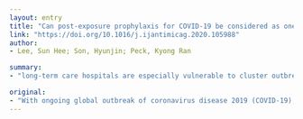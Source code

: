 ```yaml
---
layout: entry
title: "Can post-exposure prophylaxis for COVID-19 be considered as one of outbreak response strategies in long-term care hospitals?"
link: "https://doi.org/10.1016/j.ijantimicag.2020.105988"
author:
- Lee, Sun Hee; Son, Hyunjin; Peck, Kyong Ran

summary:
- "long-term care hospitals are especially vulnerable to cluster outbreaks. There are no data on the effectiveness and safety of post-exposure prophylaxis (PEP) for COVID-19. PEP was completed in 184 (97.4%) patients and 21 (95.5%) careworkers without serious adverse events. At the end of 14 days of quarantine, follow-up PCR tests were all negative."

original:
- "With ongoing global outbreak of coronavirus disease 2019 (COVID-19), management of exposure events is a concern. Long-term care hospitals (LTCHs) are especially vulnerable to cluster outbreaks, since it is difficult to find facilities and healthcare personnel for their separate isolation care in a large outbreak situation. Although several drugs have been proposed as treatment regimens, there are no data on the effectiveness and safety of post-exposure prophylaxis (PEP) for COVID-19. After a large COVID-19 exposure event in a LTCH in Korea, PEP using hydroxychloroquine (HCQ) was conducted to 211 persons including 189 patients and 22 careworkers, whose baseline polymerase chain reaction (PCR) tests for COVID-19 were negative. PEP was completed in 184 (97.4%) patients and 21 (95.5%) careworkers without serious adverse events. At the end of 14 days of quarantine, follow-up PCR tests were all negative. Based on our experience, further clinical studies would be conducted for COVID-19 PEP."
---
```


